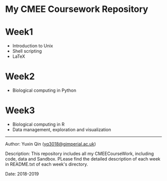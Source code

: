 # My CMEE Coursework Repository

# Week1
 * Introduction to Unix
 * Shell scripting
 * LaTeX

# Week2
 * Biological computing in Python

# Week3
 * Biological computing in R
 * Data management, exploration and visualization
----------------------------------

Author: Yuxin Qin (yq3018@gimperial.ac.uk)

Description: This repository includes all my CMEECourseWork, including code, data and Sandbox. PLease find the detailed description of each week in README.txt of each week's directory.

Date: 2018-2019
